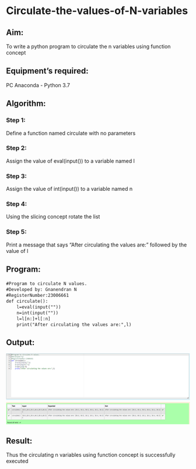 # Circulate-the-values-of-N-variables
## Aim:
To write a python program to circulate the n variables using function concept
## Equipment’s required:
PC
Anaconda - Python 3.7
## Algorithm: 
### Step 1: 
Define a function named circulate with no parameters
### Step 2: 
Assign the value of eval(input()) to a variable named l
### Step 3: 
Assign the value of int(input()) to a variable named n
### Step 4: 
Using the slicing concept rotate the list
### Step 5: 
Print a message that says “After circulating the values are:” followed by the value of l
## Program:
```
#Program to circulate N values.
#Developed by: Gnanendran N
#RegisterNumber:23006661
def circulate():
    l=eval(input(""))
    n=int(input(""))
    l=l[n:]+l[:n]
    print("After circulating the values are:",l)
```
## Output:
![output](/circulate.png)

## Result:
Thus the circulating n variables using function concept is successfully executed